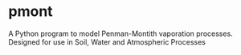 # pmont
A Python program to model Penman-Montith vaporation processes.
Designed for use in Soil, Water and Atmospheric Processes
